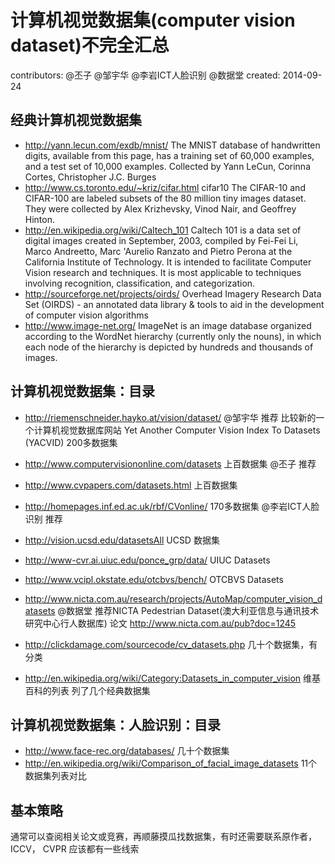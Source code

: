 # 计算机视觉数据集(computer vision dataset)不完全汇总
contributors: @丕子 @邹宇华 @李岩ICT人脸识别 @数据堂
created: 2014-09-24

## 经典计算机视觉数据集
* http://yann.lecun.com/exdb/mnist/ The MNIST database of handwritten digits, available from this page, has a training set of 60,000 examples, and a test set of 10,000 examples. Collected by Yann LeCun, Corinna Cortes, Christopher J.C. Burges
* http://www.cs.toronto.edu/~kriz/cifar.html cifar10 The CIFAR-10 and CIFAR-100 are labeled subsets of the 80 million tiny images dataset. They were collected by Alex Krizhevsky, Vinod Nair, and Geoffrey Hinton. 
* http://en.wikipedia.org/wiki/Caltech_101 Caltech 101 is a data set of digital images created in September, 2003, compiled by Fei-Fei Li, Marco Andreetto, Marc 'Aurelio Ranzato and Pietro Perona at the California Institute of Technology. It is intended to facilitate Computer Vision research and techniques. It is most applicable to techniques involving recognition, classification, and categorization. 
* http://sourceforge.net/projects/oirds/ Overhead Imagery Research Data Set (OIRDS) - an annotated data library & tools to aid in the development of computer vision algorithms
* http://www.image-net.org/ ImageNet is an image database organized according to the WordNet hierarchy (currently only the nouns), in which each node of the hierarchy is depicted by hundreds and thousands of images. 

## 计算机视觉数据集：目录
* http://riemenschneider.hayko.at/vision/dataset/ @邹宇华 推荐 比较新的一个计算机视觉数据库网站 Yet Another Computer Vision Index To Datasets (YACVID) 200多数据集 
* http://www.computervisiononline.com/datasets 上百数据集  @丕子 推荐
* http://www.cvpapers.com/datasets.html 上百数据集
* http://homepages.inf.ed.ac.uk/rbf/CVonline/  170多数据集 @李岩ICT人脸识别 推荐 

* http://vision.ucsd.edu/datasetsAll  UCSD 数据集
* http://www-cvr.ai.uiuc.edu/ponce_grp/data/ UIUC Datasets
* http://www.vcipl.okstate.edu/otcbvs/bench/ OTCBVS Datasets
* http://www.nicta.com.au/research/projects/AutoMap/computer_vision_datasets  @数据堂  推荐NICTA Pedestrian Dataset(澳大利亚信息与通讯技术研究中心行人数据库) 论文 http://www.nicta.com.au/pub?doc=1245
* http://clickdamage.com/sourcecode/cv_datasets.php 几十个数据集，有分类
* http://en.wikipedia.org/wiki/Category:Datasets_in_computer_vision 维基百科的列表 列了几个经典数据集

## 计算机视觉数据集：人脸识别：目录
* http://www.face-rec.org/databases/  几十个数据集
* http://en.wikipedia.org/wiki/Comparison_of_facial_image_datasets  11个数据集列表对比

## 基本策略
通常可以查阅相关论文或竞赛，再顺藤摸瓜找数据集，有时还需要联系原作者， ICCV， CVPR 应该都有一些线索
